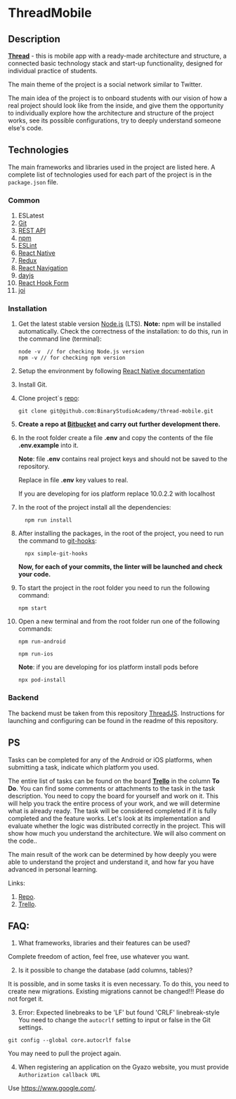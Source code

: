 # ThreadMobile

## Description
[**Thread**](https://github.com/BinaryStudioAcademy/thread-mobile) - this is mobile app with a ready-made architecture and structure, a connected basic technology stack and start-up functionality, designed for individual practice of students.

The main theme of the project is a social network similar to Twitter.

The main idea of the project is to onboard students with our vision of how a real project should look like from the inside, and give them the opportunity to individually explore how the architecture and structure of the project works, see its possible configurations, try to deeply understand someone else's code.

## Technologies

The main frameworks and libraries used in the project are listed here. A complete list of technologies used for each part of the project is in the `package.json` file.

### Common

1. ESLatest
2. [Git](https://git-scm.com/book/ru/v1/%D0%92%D0%B2%D0%B5%D0%B4%D0%B5%D0%BD%D0%B8%D0%B5-%D0%9E%D1%81%D0%BD%D0%BE%D0%B2%D1%8B-Git "Git")
3. [REST API](https://www.restapitutorial.com/lessons/restquicktips.html "REST API")
4. [npm](https://en.wikipedia.org/wiki/Npm_(software))
5. [ESLint](https://eslint.org/docs/user-guide/getting-started "ESLint")
6. [React Native](https://reactnative.dev/docs/0.64/getting-started "React Native")
7. [Redux](https://redux.js.org/introduction/getting-started "Redux")
8. [React Navigation](https://reactnavigation.org/docs/getting-started "React Navigation")
9. [dayjs](https://day.js.org/ "day.js")
10. [React Hook Form](https://react-hook-form.com/get-started "React Hook Form")
11. [joi](https://www.npmjs.com/package/joi "joi")

### Installation

1. Get the latest stable version [Node.js](https://nodejs.org/en/ "Node.js") (LTS). **Note:** npm will be installed automatically. Check the correctness of the installation: to do this, run in the command line (terminal):

    ```
    node -v  // for checking Node.js version
    npm -v // for checking npm version

2. Setup the environment by following [React Native documentation](https://reactnative.dev/docs/0.66/environment-setup)

3. Install Git.

4. Clone project`s [repo](https://github.com/BinaryStudioAcademy/thread-mobile):

    ```
    git clone git@github.com:BinaryStudioAcademy/thread-mobile.git
    ```

5. **Create a repo at [Bitbucket](https://bitbucket.org/) and carry out further development there.**

6.  In the root folder create a file **.env** and copy the contents of the file **.env.example** into it.

    **Note**: file **.env** contains real project keys and should not be saved to the repository.

    Replace in file **.env** key values to real.

    If you are developing for ios platform replace 10.0.2.2 with localhost

7. In the root of the project install all the dependencies:
    ```
      npm run install
    ```

8. After installing the packages, in the root of the project, you need to run the command to [git-hooks](https://www.npmjs.com/package/simple-git-hooks):
    ```
      npx simple-git-hooks
    ```

    **Now, for each of your commits, the linter will be launched and check your code.**

9.  To start the project in the root folder you need to run the following command:

    ```
    npm start
    ```

10. Open a new terminal and from the root folder run one of the following commands:

    ```
    npm run-android
    ```

    ```
    npm run-ios
    ```

    **Note**: if you are developing for ios platform install pods before

    ```
    npx pod-install
    ```

### Backend

The backend must be taken from this repository [ThreadJS](https://github.com/BinaryStudioAcademy/thread-js). Instructions for launching and configuring can be found in the readme of this repository.

## PS

Tasks can be completed for any of the Android or iOS platforms, when submitting a task, indicate which platform you used.

The entire list of tasks can be found on the board [**Trello**](https://trello.com/b/zWReSa2x "**Trello**") in the column **To Do**. You can find some comments or attachments to the task in the task description. You need to copy the board for yourself and work on it. This will help you track the entire process of your work, and we will determine what is already ready. The task will be considered completed if it is fully completed and the feature works. Let's look at its implementation and evaluate whether the logic was distributed correctly in the project. This will show how much you understand the architecture. We will also comment on the code..

The main result of the work can be determined by how deeply you were able to understand the project and understand it, and how far you have advanced in personal learning.

Links:

1. [Repo](https://github.com/BinaryStudioAcademy/thread-mobile).
2. [Trello](https://trello.com/b/zWReSa2x).

## FAQ:

1. What frameworks, libraries and their features can be used?

Complete freedom of action, feel free, use whatever you want.

2. Is it possible to change the database (add columns, tables)?

It is possible, and in some tasks it is even necessary. To do this, you need to create new migrations. Existing migrations cannot be changed!!! Please do not forget it.

3. Error: Expected linebreaks to be 'LF' but found 'CRLF'  linebreak-style
You need to change the ```autocrlf``` setting to input or false in the Git settings.

```
git config --global core.autocrlf false
```

You may need to pull the project again.

4. When registering an application on the Gyazo website, you must provide ```Authorization callback URL```

Use https://www.google.com/.
